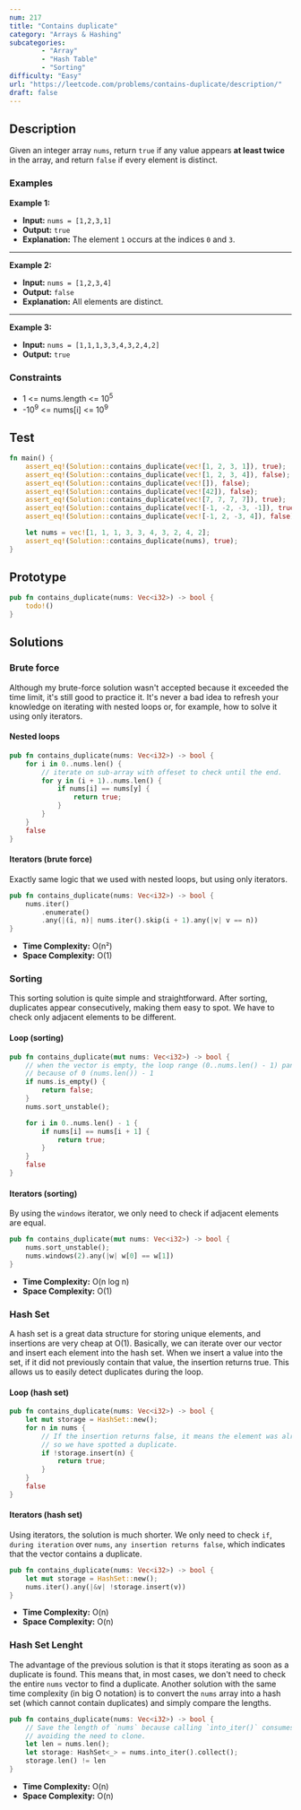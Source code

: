 ```yaml
---
num: 217
title: "Contains duplicate"
category: "Arrays & Hashing"
subcategories: 
        - "Array"
        - "Hash Table"
        - "Sorting"
difficulty: "Easy"
url: "https://leetcode.com/problems/contains-duplicate/description/"
draft: false
---
```


## Description

Given an integer array `nums`, return `true` if any value appears **at least twice** in the array, and return `false` if every element is distinct.

### Examples

**Example 1:**

- **Input:** `nums = [1,2,3,1]`
- **Output:** `true`
- **Explanation:** The element `1` occurs at the indices `0` and `3`.

---

**Example 2:**

- **Input:** `nums = [1,2,3,4]`
- **Output:** `false`
- **Explanation:** All elements are distinct.

---

**Example 3:**

- **Input:** `nums = [1,1,1,3,3,4,3,2,4,2]`
- **Output:** `true`


### Constraints


- 1 <= nums.length <= 10<sup>5</sup>
- -10<sup>9</sup> <= nums[i] <= 10<sup>9</sup>

## Test

```rust
fn main() {
    assert_eq!(Solution::contains_duplicate(vec![1, 2, 3, 1]), true);
    assert_eq!(Solution::contains_duplicate(vec![1, 2, 3, 4]), false);
    assert_eq!(Solution::contains_duplicate(vec![]), false);
    assert_eq!(Solution::contains_duplicate(vec![42]), false);
    assert_eq!(Solution::contains_duplicate(vec![7, 7, 7, 7]), true);
    assert_eq!(Solution::contains_duplicate(vec![-1, -2, -3, -1]), true);
    assert_eq!(Solution::contains_duplicate(vec![-1, 2, -3, 4]), false);

    let nums = vec![1, 1, 1, 3, 3, 4, 3, 2, 4, 2];
    assert_eq!(Solution::contains_duplicate(nums), true);
}
```

## Prototype

```rust
pub fn contains_duplicate(nums: Vec<i32>) -> bool {
    todo!()
}
```

## Solutions

### Brute force

Although my brute-force solution wasn't accepted because it exceeded the time limit, it's still good to practice it. It's never a bad idea to refresh your knowledge on iterating with nested loops or, for example, how to solve it using only iterators.

#### Nested loops
```rust
pub fn contains_duplicate(nums: Vec<i32>) -> bool {
    for i in 0..nums.len() {
        // iterate on sub-array with offeset to check until the end.
        for y in (i + 1)..nums.len() {
            if nums[i] == nums[y] {
                return true;
            }
        }
    }
    false
}
```

#### Iterators (brute force)
Exactly same logic that we used with nested loops, but using only iterators.

```rust
pub fn contains_duplicate(nums: Vec<i32>) -> bool {
    nums.iter()
        .enumerate()
        .any(|(i, n)| nums.iter().skip(i + 1).any(|v| v == n))
}
```

- **Time Complexity:** O(n²)  
- **Space Complexity:** O(1)


### Sorting

This sorting solution is quite simple and straightforward. After sorting, duplicates appear consecutively, making them easy to spot. We have to check only adjacent elements to be different.

#### Loop (sorting)

```rust
pub fn contains_duplicate(mut nums: Vec<i32>) -> bool {
    // when the vector is empty, the loop range (0..nums.len() - 1) panics,
    // because of 0 (nums.len()) - 1
    if nums.is_empty() {
        return false;
    }
    nums.sort_unstable();

    for i in 0..nums.len() - 1 {
        if nums[i] == nums[i + 1] {
            return true;
        }
    }
    false
}
```

#### Iterators (sorting)

By using the `windows` iterator, we only need to check if adjacent elements are equal.

```rust
pub fn contains_duplicate(mut nums: Vec<i32>) -> bool {
    nums.sort_unstable();
    nums.windows(2).any(|w| w[0] == w[1])
}
```

- **Time Complexity:** O(n log n)  
- **Space Complexity:** O(1)

### Hash Set

A hash set is a great data structure for storing unique elements, and insertions are very cheap at O(1). Basically, we can iterate over our vector and insert each element into the hash set. When we insert a value into the set, if it did not previously contain that value, the insertion returns true. This allows us to easily detect duplicates during the loop.

#### Loop (hash set)

```rust
pub fn contains_duplicate(nums: Vec<i32>) -> bool {
    let mut storage = HashSet::new();
    for n in nums {
        // If the insertion returns false, it means the element was already present,
        // so we have spotted a duplicate.
        if !storage.insert(n) {
            return true;
        }
    }
    false
}
```

#### Iterators (hash set)
Using iterators, the solution is much shorter. We only need to check `if`, `during iteration` over `nums`, `any insertion returns false`, which indicates that the vector contains a duplicate.

```rust
pub fn contains_duplicate(nums: Vec<i32>) -> bool {
    let mut storage = HashSet::new();
    nums.iter().any(|&v| !storage.insert(v))
}
```


- **Time Complexity:** O(n)  
- **Space Complexity:** O(n)

### Hash Set Lenght

The advantage of the previous solution is that it stops iterating as soon as a duplicate is found. This means that, in most cases, we don't need to check the entire `nums` vector to find a duplicate. Another solution with the same time complexity (in big O notation) is to convert the `nums` array into a hash set (which cannot contain duplicates) and simply compare the lengths.

```rust
pub fn contains_duplicate(nums: Vec<i32>) -> bool {
    // Save the length of `nums` because calling `into_iter()` consumes each number,
    // avoiding the need to clone.
    let len = nums.len();
    let storage: HashSet<_> = nums.into_iter().collect();
    storage.len() != len
}
```

- **Time Complexity:** O(n)  
- **Space Complexity:** O(n)